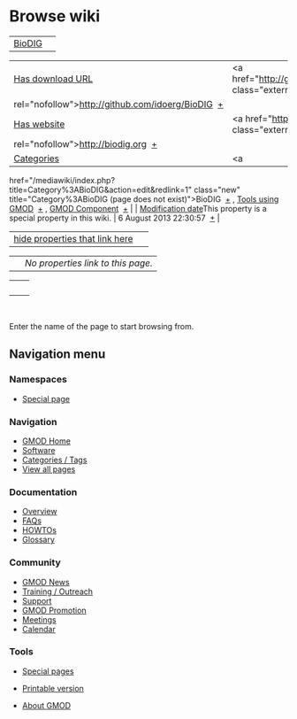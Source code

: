 



<span id="top"></span>




# <span dir="auto">Browse wiki</span>






|                                 |     |
|---------------------------------|-----|
| [BioDIG](/wiki/BioDIG "BioDIG") |     |

|  |  |
|----|----|
| [Has download URL](/wiki/Property%3AHas_download_URL "Property:Has download URL") | <span class="smwb-value"><a href="http://github.com/idoerg/BioDIG" class="external"
rel="nofollow">http://github.com/idoerg/BioDIG</a>  <span class="smwsearch">[+](/wiki/Special%3ASearchByProperty/Has-20download-20URL/http%3A-2F-2Fgithub.com-2Fidoerg-2FBioDIG "Special%3ASearchByProperty/Has-20download-20URL/http%3A-2F-2Fgithub.com-2Fidoerg-2FBioDIG")</span></span> |
| [Has website](/wiki/Property%3AHas_website "Property:Has website") | <span class="smwb-value"><a href="http://biodig.org" class="external"
rel="nofollow">http://biodig.org</a>  <span class="smwsearch">[+](/wiki/Special%3ASearchByProperty/Has-20website/http%3A-2F-2Fbiodig.org "Special%3ASearchByProperty/Has-20website/http%3A-2F-2Fbiodig.org")</span></span> |
| [Categories](/wiki/Special%3ACategories "Special%3ACategories") | <span class="smwb-value"><a
href="/mediawiki/index.php?title=Category%3ABioDIG&amp;action=edit&amp;redlink=1"
class="new" title="Category%3ABioDIG (page does not exist)">BioDIG</a>  <span class="smwsearch">[+](/wiki/Special%3ASearchByProperty/BioDIG "Special%3ASearchByProperty/BioDIG")</span></span> , <span class="smwb-value"><a
href="/mediawiki/index.php?title=Category%3ATools_using_GMOD&amp;action=edit&amp;redlink=1"
class="new"
title="Category%3ATools using GMOD (page does not exist)">Tools using
GMOD</a>  <span class="smwsearch">[+](/wiki/Special%3ASearchByProperty/Tools-20using-20GMOD "Special%3ASearchByProperty/Tools-20using-20GMOD")</span></span> , <span class="smwb-value">[GMOD Component](/wiki/Category%3AGMOD_Component "Category%3AGMOD Component")  <span class="smwsearch">[+](/wiki/Special%3ASearchByProperty/GMOD-20Component "Special%3ASearchByProperty/GMOD-20Component")</span></span> |
| <span class="smw-highlighter" data-type="1" state="inline" data-title="Property"><span class="smwbuiltin">[Modification date](/wiki/Property:Modification_date "Property:Modification date")</span><span class="smwttcontent">This property is a special property in this wiki.</span></span> | <span class="smwb-value">6 August 2013 22:30:57  <span class="smwsearch">[+](/wiki/Special%3ASearchByProperty/Modification-20date/6-20August-202013-2022:30:57 "Special%3ASearchByProperty/Modification-20date/6-20August-202013-2022:30:57")</span></span> |

<span id="smw_browse_incoming"></span>

|  |  |
|----|----|
| [hide properties that link here](/mediawiki/index.php?title=Special:Browse&offset=0&dir=out&article=BioDIG)  |  |

|     |                                    |
|-----|------------------------------------|
|     | *No properties link to this page.* |

|     |     |
|-----|-----|
|     |     |

 

Enter the name of the page to start browsing from.  








## Navigation menu



### Namespaces

- <span id="ca-nstab-special">[Special
  page](/wiki/Special%3ABrowse/BioDIG "This is a special page, you cannot edit the page itself")</span>






### Navigation



- <span id="n-GMOD-Home">[GMOD Home](/wiki/Main_Page)</span>
- <span id="n-Software">[Software](/wiki/GMOD_Components)</span>
- <span id="n-Categories-.2F-Tags">[Categories /
  Tags](/wiki/Categories)</span>
- <span id="n-View-all-pages">[View all
  pages](/wiki/Special:AllPages)</span>




### Documentation



- <span id="n-Overview">[Overview](/wiki/Overview)</span>
- <span id="n-FAQs">[FAQs](/wiki/Category%3AFAQ)</span>
- <span id="n-HOWTOs">[HOWTOs](/wiki/Category%3AHOWTO)</span>
- <span id="n-Glossary">[Glossary](/wiki/Glossary)</span>




### Community



- <span id="n-GMOD-News">[GMOD News](/wiki/GMOD_News)</span>
- <span id="n-Training-.2F-Outreach">[Training /
  Outreach](/wiki/Training_and_Outreach)</span>
- <span id="n-Support">[Support](/wiki/Support)</span>
- <span id="n-GMOD-Promotion">[GMOD
  Promotion](/wiki/GMOD_Promotion)</span>
- <span id="n-Meetings">[Meetings](/wiki/Meetings)</span>
- <span id="n-Calendar">[Calendar](/wiki/Calendar)</span>




### Tools



- <span id="t-specialpages"><a href="/wiki/Special%3ASpecialPages" accesskey="q"
  title="A list of all special pages [q]">Special pages</a></span>
- <span id="t-print"><a
  href="/mediawiki/index.php?title=Special%3ABrowse/BioDIG&amp;printable=yes"
  rel="alternate" accesskey="p"
  title="Printable version of this page [p]">Printable version</a></span>





- <span id="footer-places-about">[About
  GMOD](/wiki/GMOD%3AAbout "GMOD%3AAbout")</span>

<!-- -->




